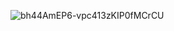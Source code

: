![bh44AmEP6-vpc413zKIP0fMCrCU](https://github.com/codemoksha/tool/assets/95048334/b22009de-d2b7-4949-bac5-81dacabbd7af)
